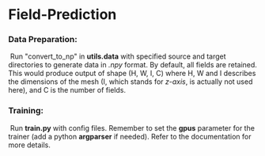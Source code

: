 # Field-Prediction

### Data Preparation:

​	Run "convert_to_np" in **utils.data** with specified source and target directories to generate data in *.npy* format. By default, all fields are retained. This would produce output of shape (H, W, I, C) where H, W and I describes the dimensions of the mesh (I, which stands for *z-axis*, is actually not used here), and C is the number of fields.

### Training:

​	Run **train.py** with config files. Remember to set the **gpus** parameter for the trainer (add a python **argparser** if needed). Refer to the documentation for more details.